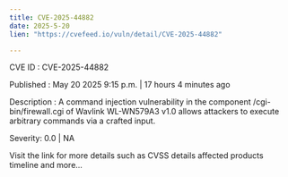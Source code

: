 ```yaml
---
title: CVE-2025-44882
date: 2025-5-20
lien: "https://cvefeed.io/vuln/detail/CVE-2025-44882"

---
```


CVE ID : CVE-2025-44882

Published :  May 20
2025
9:15 p.m. | 17 hours
4 minutes ago

Description : A command injection vulnerability in the component /cgi-bin/firewall.cgi of Wavlink WL-WN579A3 v1.0 allows attackers to execute arbitrary commands via a crafted input.

Severity: 0.0 | NA

Visit the link for more details
such as CVSS details
affected products
timeline
and more...
